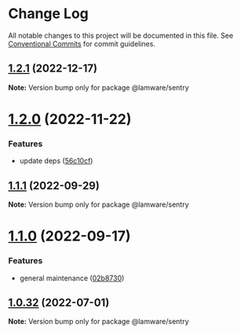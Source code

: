 # Change Log

All notable changes to this project will be documented in this file.
See [Conventional Commits](https://conventionalcommits.org) for commit guidelines.

## [1.2.1](https://github.com/evilkiwi/lamware/compare/@lamware/sentry@1.2.0...@lamware/sentry@1.2.1) (2022-12-17)

**Note:** Version bump only for package @lamware/sentry





# [1.2.0](https://github.com/evilkiwi/lamware/compare/@lamware/sentry@1.1.1...@lamware/sentry@1.2.0) (2022-11-22)


### Features

* update deps ([56c10cf](https://github.com/evilkiwi/lamware/commit/56c10cf693d4dbab4f98b9ca8867423e1792a1ac))





## [1.1.1](https://github.com/evilkiwi/lamware/compare/@lamware/sentry@1.1.0...@lamware/sentry@1.1.1) (2022-09-29)

**Note:** Version bump only for package @lamware/sentry





# [1.1.0](https://github.com/evilkiwi/lamware/compare/@lamware/sentry@1.0.32...@lamware/sentry@1.1.0) (2022-09-17)


### Features

* general maintenance ([02b8730](https://github.com/evilkiwi/lamware/commit/02b8730fc776181b6be8c8950e17a186380d975e))





## [1.0.32](https://github.com/evilkiwi/lamware/compare/@lamware/sentry@1.0.31...@lamware/sentry@1.0.32) (2022-07-01)

**Note:** Version bump only for package @lamware/sentry
